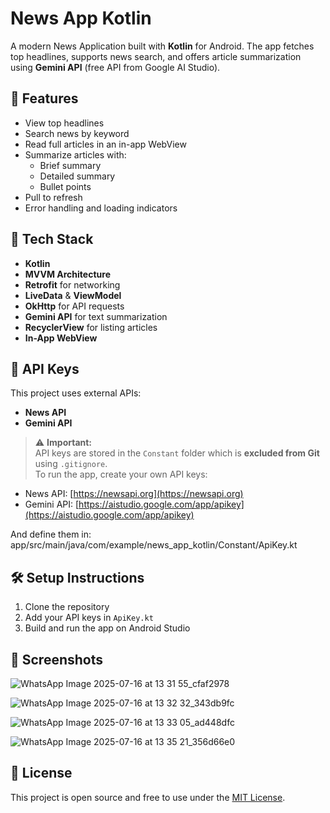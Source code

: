 # News App Kotlin

A modern News Application built with **Kotlin** for Android. The app fetches top headlines, supports news search, and offers article summarization using **Gemini API** (free API from Google AI Studio).

## 📱 Features
- View top headlines
- Search news by keyword
- Read full articles in an in-app WebView
- Summarize articles with:
  - Brief summary
  - Detailed summary
  - Bullet points
- Pull to refresh
- Error handling and loading indicators

## 🚀 Tech Stack
- **Kotlin**
- **MVVM Architecture**
- **Retrofit** for networking
- **LiveData** & **ViewModel**
- **OkHttp** for API requests
- **Gemini API** for text summarization
- **RecyclerView** for listing articles
- **In-App WebView**

## 🔐 API Keys
This project uses external APIs:
- **News API**
- **Gemini API**

> ⚠️ **Important:**  
API keys are stored in the `Constant` folder which is **excluded from Git** using `.gitignore`.  
To run the app, create your own API keys:
- News API: [https://newsapi.org](https://newsapi.org)
- Gemini API: [https://aistudio.google.com/app/apikey](https://aistudio.google.com/app/apikey)

And define them in:
app/src/main/java/com/example/news_app_kotlin/Constant/ApiKey.kt

## 🛠️ Setup Instructions
1. Clone the repository
2. Add your API keys in `ApiKey.kt`
3. Build and run the app on Android Studio

## 📸 Screenshots
![WhatsApp Image 2025-07-16 at 13 31 55_cfaf2978](https://github.com/user-attachments/assets/356971aa-3056-4628-8527-9736f3f27cb0)


![WhatsApp Image 2025-07-16 at 13 32 32_343db9fc](https://github.com/user-attachments/assets/6888925e-bf9a-4ce6-9e53-9d85e111e0ce)


![WhatsApp Image 2025-07-16 at 13 33 05_ad448dfc](https://github.com/user-attachments/assets/a8b93ec2-a038-4e5c-a067-99a4a19a1464)


![WhatsApp Image 2025-07-16 at 13 35 21_356d66e0](https://github.com/user-attachments/assets/fbc09916-0f28-4cd0-a065-b952cf477983)


## 📄 License
This project is open source and free to use under the [MIT License](LICENSE).
